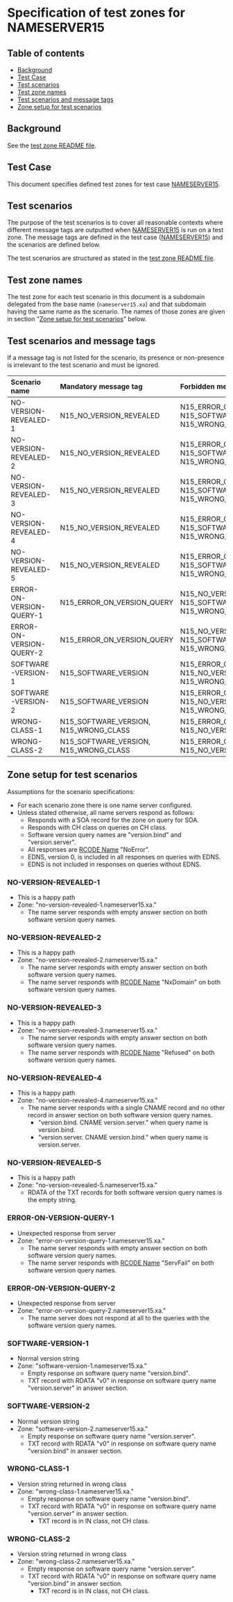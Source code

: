 # Specification of test zones for NAMESERVER15


## Table of contents

* [Background](#background)
* [Test Case](#test-case)
* [Test scenarios](#test-scenarios)
* [Test zone names](#test-zone-names)
* [Test scenarios and message tags](#test-scenarios-and-message-tags)
* [Zone setup for test scenarios]


## Background

See the [test zone README file].


## Test Case
This document specifies defined test zones for test case [NAMESERVER15].


## Test scenarios

The purpose of the test scenarios is to cover all reasonable contexts where
different message tags are outputted when [NAMESERVER15] is run on a test zone.
The message tags are defined in the test case ([NAMESERVER15]) and the scenarios
are defined below.

The test scenarios are structured as stated in the [test zone README file].

## Test zone names

The test zone for each test scenario in this document is a subdomain delegated
from the base name (`nameserver15.xa`) and that subdomain having the same name as the
scenario. The names of those zones are given in section
"[Zone setup for test scenarios]" below.


## Test scenarios and message tags

If a message tag is not listed for the scenario, its presence or non-presence is
irrelevant to the test scenario and must be ignored.

Scenario name             | Mandatory message tag                 | Forbidden message tags
:-------------------------|:--------------------------------------|:-------------------------------------------
NO-VERSION-REVEALED-1     | N15_NO_VERSION_REVEALED               | N15_ERROR_ON_VERSION_QUERY, N15_SOFTWARE_VERSION, N15_WRONG_CLASS
NO-VERSION-REVEALED-2     | N15_NO_VERSION_REVEALED               | N15_ERROR_ON_VERSION_QUERY, N15_SOFTWARE_VERSION, N15_WRONG_CLASS
NO-VERSION-REVEALED-3     | N15_NO_VERSION_REVEALED               | N15_ERROR_ON_VERSION_QUERY, N15_SOFTWARE_VERSION, N15_WRONG_CLASS
NO-VERSION-REVEALED-4     | N15_NO_VERSION_REVEALED               | N15_ERROR_ON_VERSION_QUERY, N15_SOFTWARE_VERSION, N15_WRONG_CLASS
NO-VERSION-REVEALED-5     | N15_NO_VERSION_REVEALED               | N15_ERROR_ON_VERSION_QUERY, N15_SOFTWARE_VERSION, N15_WRONG_CLASS
ERROR-ON-VERSION-QUERY-1  | N15_ERROR_ON_VERSION_QUERY            | N15_NO_VERSION_REVEALED, N15_SOFTWARE_VERSION, N15_WRONG_CLASS
ERROR-ON-VERSION-QUERY-2  | N15_ERROR_ON_VERSION_QUERY            | N15_NO_VERSION_REVEALED, N15_SOFTWARE_VERSION, N15_WRONG_CLASS
SOFTWARE-VERSION-1        | N15_SOFTWARE_VERSION                  | N15_ERROR_ON_VERSION_QUERY, N15_NO_VERSION_REVEALED, N15_WRONG_CLASS
SOFTWARE-VERSION-2        | N15_SOFTWARE_VERSION                  | N15_ERROR_ON_VERSION_QUERY, N15_NO_VERSION_REVEALED, N15_WRONG_CLASS
WRONG-CLASS-1             | N15_SOFTWARE_VERSION, N15_WRONG_CLASS | N15_ERROR_ON_VERSION_QUERY, N15_NO_VERSION_REVEALED
WRONG-CLASS-2             | N15_SOFTWARE_VERSION, N15_WRONG_CLASS | N15_ERROR_ON_VERSION_QUERY, N15_NO_VERSION_REVEALED


## Zone setup for test scenarios

Assumptions for the scenario specifications:
* For each scenario zone there is one name server configured.
* Unless stated otherwise, all name servers respond as follows:
  * Responds with a SOA record for the zone on query for SOA.
  * Responds with CH class on queries on CH class.
  * Software version query names are "version.bind" and "version.server".
  * All responses are [RCODE Name] "NoError".
  * EDNS, version 0, is included in all responses on queries with EDNS.
  * EDNS is not included in responses on queries without EDNS.

### NO-VERSION-REVEALED-1
* This is a happy path
* Zone: "no-version-revealed-1.nameserver15.xa."
  * The name server responds with empty answer section on both software version
    query names.

### NO-VERSION-REVEALED-2
* This is a happy path
* Zone: "no-version-revealed-2.nameserver15.xa."
  * The name server responds with empty answer section on both software version
    query names.
  * The name server responds with [RCODE Name] "NxDomain" on both software
    version query names.

### NO-VERSION-REVEALED-3
* This is a happy path
* Zone: "no-version-revealed-3.nameserver15.xa."
  * The name server responds with empty answer section on both software version
    query names.
  * The name server responds with [RCODE Name] "Refused" on both software
    version query names.

### NO-VERSION-REVEALED-4
* This is a happy path
* Zone: "no-version-revealed-4.nameserver15.xa."
  * The name server responds with a single CNAME record and no other record in
    answer section on both software version query names.
    * "version.bind. CNAME version.server." when query name is version.bind.
    * "version.server. CNAME version.bind." when query name is version.server.

### NO-VERSION-REVEALED-5
* This is a happy path
* Zone: "no-version-revealed-5.nameserver15.xa."
  * RDATA of the TXT records for both software version query names is the empty
    string.

### ERROR-ON-VERSION-QUERY-1
* Unexpected response from server
* Zone: "error-on-version-query-1.nameserver15.xa."
  * The name server responds with empty answer section on both software version
    query names.
  * The name server responds with [RCODE Name] "ServFail" on both software
    version query names.

### ERROR-ON-VERSION-QUERY-2
* Unexpected response from server
* Zone: "error-on-version-query-2.nameserver15.xa."
  * The name server does not respond at all to the queries with the software
    version query names.

### SOFTWARE-VERSION-1
* Normal version string
* Zone: "software-version-1.nameserver15.xa."
  * Empty response on software query name "version.bind".
  * TXT record with RDATA "v0" in response on software query name
    "version.server" in answer section.

### SOFTWARE-VERSION-2
* Normal version string
* Zone: "software-version-2.nameserver15.xa."
  * Empty response on software query name "version.server".
  * TXT record with RDATA "v0" in response on software query name
    "version.bind" in answer section.

### WRONG-CLASS-1
* Version string returned in wrong class
* Zone: "wrong-class-1.nameserver15.xa."
  * Empty response on software query name "version.bind".
  * TXT record with RDATA "v0" in response on software query name
    "version.server" in answer section.
    * TXT record is in IN class, not CH class.

### WRONG-CLASS-2
* Version string returned in wrong class
* Zone: "wrong-class-2.nameserver15.xa."
  * Empty response on software query name "version.server".
  * TXT record with RDATA "v0" in response on software query name
    "version.bind" in answer section.
    * TXT record is in IN class, not CH class.




[NAMESERVER15]:                                                   ../../tests/Nameserver-TP/nameserver15.md
[RCODE Name]:                                                     https://www.iana.org/assignments/dns-parameters/dns-parameters.xhtml#dns-parameters-6
[Test zone README file]:                                          ../README.md
[Zone setup for test scenarios]:                                  #zone-setup-for-test-scenarios

